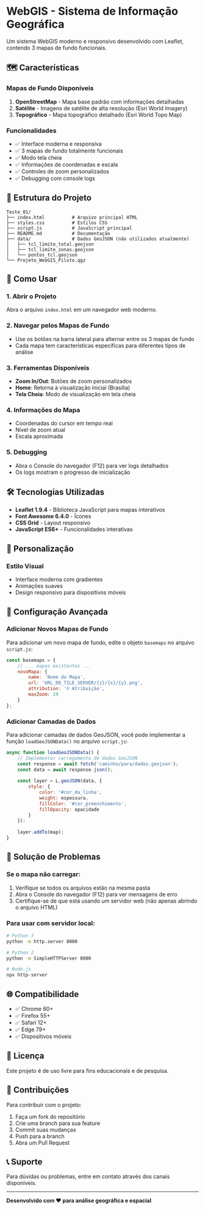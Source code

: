 # WebGIS - Sistema de Informação Geográfica

Um sistema WebGIS moderno e responsivo desenvolvido com Leaflet, contendo 3 mapas de fundo funcionais.

## 🗺️ Características

### Mapas de Fundo Disponíveis
1. **OpenStreetMap** - Mapa base padrão com informações detalhadas
2. **Satélite** - Imagens de satélite de alta resolução (Esri World Imagery)
3. **Topográfico** - Mapa topográfico detalhado (Esri World Topo Map)

### Funcionalidades
- ✅ Interface moderna e responsiva
- ✅ 3 mapas de fundo totalmente funcionais
- ✅ Modo tela cheia
- ✅ Informações de coordenadas e escala
- ✅ Controles de zoom personalizados
- ✅ Debugging com console logs

## 📁 Estrutura do Projeto

```
Teste_01/
├── index.html          # Arquivo principal HTML
├── styles.css          # Estilos CSS
├── script.js           # JavaScript principal
├── README.md           # Documentação
├── data/               # Dados GeoJSON (não utilizados atualmente)
│   ├── tcl_limite_total.geojson
│   ├── tcl_limite_zonas.geojson
│   └── pontos_tcl.geojson
└── Projeto_WebGIS_Piloto.qgz
```

## 🚀 Como Usar

### 1. Abrir o Projeto
Abra o arquivo `index.html` em um navegador web moderno.

### 2. Navegar pelos Mapas de Fundo
- Use os botões na barra lateral para alternar entre os 3 mapas de fundo
- Cada mapa tem características específicas para diferentes tipos de análise

### 3. Ferramentas Disponíveis
- **Zoom In/Out**: Botões de zoom personalizados
- **Home**: Retorna à visualização inicial (Brasília)
- **Tela Cheia**: Modo de visualização em tela cheia

### 4. Informações do Mapa
- Coordenadas do cursor em tempo real
- Nível de zoom atual
- Escala aproximada

### 5. Debugging
- Abra o Console do navegador (F12) para ver logs detalhados
- Os logs mostram o progresso de inicialização

## 🛠️ Tecnologias Utilizadas

- **Leaflet 1.9.4** - Biblioteca JavaScript para mapas interativos
- **Font Awesome 6.4.0** - Ícones
- **CSS Grid** - Layout responsivo
- **JavaScript ES6+** - Funcionalidades interativas

## 🎨 Personalização

### Estilo Visual
- Interface moderna com gradientes
- Animações suaves
- Design responsivo para dispositivos móveis

## 🔧 Configuração Avançada

### Adicionar Novos Mapas de Fundo
Para adicionar um novo mapa de fundo, edite o objeto `basemaps` no arquivo `script.js`:

```javascript
const basemaps = {
    // ... mapas existentes ...
    novoMapa: {
        name: 'Nome do Mapa',
        url: 'URL_DO_TILE_SERVER/{z}/{x}/{y}.png',
        attribution: '© Atribuição',
        maxZoom: 19
    }
};
```

### Adicionar Camadas de Dados
Para adicionar camadas de dados GeoJSON, você pode implementar a função `loadGeoJSONData()` no arquivo `script.js`:

```javascript
async function loadGeoJSONData() {
    // Implementar carregamento de dados GeoJSON
    const response = await fetch('caminho/para/dados.geojson');
    const data = await response.json();
    
    const layer = L.geoJSON(data, {
        style: {
            color: '#cor_da_linha',
            weight: espessura,
            fillColor: '#cor_preenchimento',
            fillOpacity: opacidade
        }
    });
    
    layer.addTo(map);
}
```

## 🐛 Solução de Problemas

### Se o mapa não carregar:
1. Verifique se todos os arquivos estão na mesma pasta
2. Abra o Console do navegador (F12) para ver mensagens de erro
3. Certifique-se de que está usando um servidor web (não apenas abrindo o arquivo HTML)

### Para usar com servidor local:
```bash
# Python 3
python -m http.server 8000

# Python 2
python -m SimpleHTTPServer 8000

# Node.js
npx http-server
```

## 🌐 Compatibilidade

- ✅ Chrome 60+
- ✅ Firefox 55+
- ✅ Safari 12+
- ✅ Edge 79+
- ✅ Dispositivos móveis

## 📝 Licença

Este projeto é de uso livre para fins educacionais e de pesquisa.

## 🤝 Contribuições

Para contribuir com o projeto:
1. Faça um fork do repositório
2. Crie uma branch para sua feature
3. Commit suas mudanças
4. Push para a branch
5. Abra um Pull Request

## 📞 Suporte

Para dúvidas ou problemas, entre em contato através dos canais disponíveis.

---

**Desenvolvido com ❤️ para análise geográfica e espacial** 